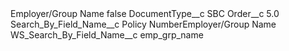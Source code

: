 <?xml version="1.0" encoding="UTF-8"?>
<CustomMetadata xmlns="http://soap.sforce.com/2006/04/metadata" xmlns:xsi="http://www.w3.org/2001/XMLSchema-instance" xmlns:xsd="http://www.w3.org/2001/XMLSchema">
    <label>Employer/Group Name</label>
    <protected>false</protected>
    <values>
        <field>DocumentType__c</field>
        <value xsi:type="xsd:string">SBC</value>
    </values>
    <values>
        <field>Order__c</field>
        <value xsi:type="xsd:double">5.0</value>
    </values>
    <values>
        <field>Search_By_Field_Name__c</field>
        <value xsi:type="xsd:string">Policy NumberEmployer/Group Name</value>
    </values>
    <values>
        <field>WS_Search_By_Field_Name__c</field>
        <value xsi:type="xsd:string">emp_grp_name</value>
    </values>
</CustomMetadata>
